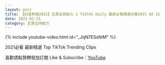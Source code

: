 ```yaml
---
layout: post
title: 【抖音熱搜2021】王源主持能力 1 TikTok Daily 最新必看精選合集2021 02 15
date: 2021-02-15
category: 王源主持能力
---
```


{% include youtube-video.html id="_JqN7ESsNiM" %}

2021必看 最新精選 Top TikTok Trending Clips

喜歡請點贊轉發加訂閱 Like & Subscribe：[YouTube](https://www.youtube.com/channel/UCAoR7VcanIPd04uEq_GIylA/videos)

